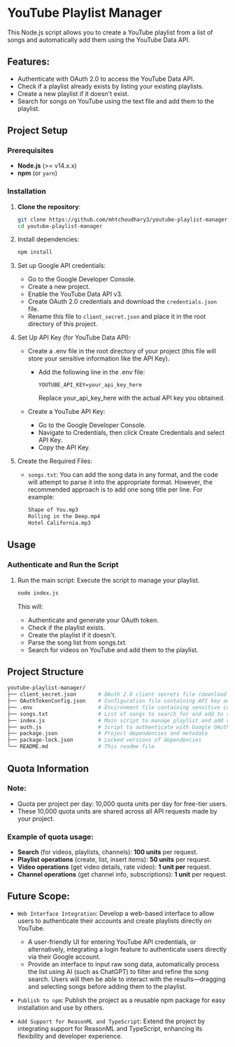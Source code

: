 # YouTube Playlist Manager

This Node.js script allows you to create a YouTube playlist from a list of songs and automatically add them using the YouTube Data API.

## Features:
- Authenticate with OAuth 2.0 to access the YouTube Data API.
- Check if a playlist already exists by listing your existing playlists.
- Create a new playlist if it doesn't exist.
- Search for songs on YouTube using the text file and add them to the playlist.

## Project Setup

### Prerequisites

- **Node.js** (>= v14.x.x)
- **npm** (or `yarn`)

### Installation

1. **Clone the repository**:

   ```bash
   git clone https://github.com/mhtchoudhary3/youtube-playlist-manager.git
   cd youtube-playlist-manager
   ```

2. Install dependencies:
   ```bash
   npm install
   ```

3. Set up Google API credentials:

    - Go to the Google Developer Console.
    - Create a new project.
    - Enable the YouTube Data API v3.
   -  Create OAuth 2.0 credentials and download the `credentials.json` file.
   -  Rename this file to `client_secret.json` and place it in the root directory of this project.
  
4. Set Up API Key (for YouTube Data API):

    - Create a .env file in the root directory of your project (this file will store your sensitive information like the API Key).
         - Add the following line in the .env file:
            ```text
            YOUTUBE_API_KEY=your_api_key_here
            ```

            Replace your_api_key_here with the actual API key you obtained.

    - Create a YouTube API Key:
        - Go to the Google Developer Console.
        - Navigate to Credentials, then click Create Credentials and select API Key.
        - Copy the API Key.

5. Create the Required Files:
   - `songs.txt`: You can add the song data in any format, and the code will attempt to parse it into the appropriate format. However, the recommended approach is to add one song title per line. For example:
      ```txt
      Shape of You.mp3
      Rolling in the Deep.mp4
      Hotel California.mp3
      ```

## Usage
### Authenticate and Run the Script

1. Run the main script: Execute the script to manage your playlist.
   ```bash
   node index.js
   ```

    This will:

      - Authenticate and generate your OAuth token.
      - Check if the playlist exists.
      - Create the playlist if it doesn't.
      - Parse the song list from songs.txt.
      - Search for videos on YouTube and add them to the playlist.
      
## Project Structure
```graphql
youtube-playlist-manager/
├── client_secret.json       # OAuth 2.0 client secrets file (download from Google Developer Console)
├── OAuthTokenConfig.json    # Configuration file containing API key and OAuth token
├── .env                     # Environment file containing sensitive credentials like API keys
├── songs.txt                # List of songs to search for and add to the playlist
├── index.js                 # Main script to manage playlist and add videos
├── auth.js                  # Script to authenticate with Google OAuth 2.0
├── package.json             # Project dependencies and metadata
├── package-lock.json        # Locked versions of dependencies
└── README.md                # This readme file
```

## Quota Information

### Note:

- Quota per project per day: 10,000 quota units per day for free-tier users.
- These 10,000 quota units are shared across all API requests made by your project.

### Example of quota usage:

- **Search** (for videos, playlists, channels): **100 units** per request.
- **Playlist operations** (create, list, insert items): **50 units** per request.
- **Video operations** (get video details, rate video): **1 unit per** request.
- **Channel operations** (get channel info, subscriptions): **1 unit** per request.

## Future Scope:
- `Web Interface Integration`: Develop a web-based interface to allow users to authenticate their accounts and create playlists directly on YouTube.

    - A user-friendly UI for entering YouTube API credentials, or alternatively, integrating a login feature to authenticate users directly via their Google account.
    - Provide an interface to input raw song data, automatically process the list using AI (such as ChatGPT) to filter and refine the song search. Users will then be able to interact with the results—dragging and selecting songs before adding them to the playlist.

- `Publish to npm`: Publish the project as a reusable npm package for easy installation and use by others.

- `Add Support for ReasonML and TypeScript`: Extend the project by integrating support for ReasonML and TypeScript, enhancing its flexibility and developer experience.



